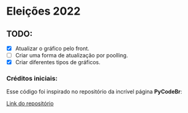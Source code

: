 # Eleições 2022

## TODO:

- [x] Atualizar o gráfico pelo front.
- [ ] Criar uma forma de atualização por poolling.
- [x] Criar diferentes tipos de gráficos.

### Créditos iniciais:

Esse código foi inspirado no repositório da incrível página **PyCodeBr**:

[Link do repositório](https://github.com/pycodebr/apuracao_eleicoes_2022)

